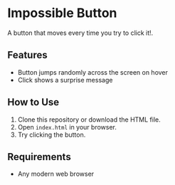 # Impossible Button

A button that moves every time you try to click it!.

## Features
- Button jumps randomly across the screen on hover
- Click shows a surprise message

## How to Use
1. Clone this repository or download the HTML file.
2. Open `index.html` in your browser.
3. Try clicking the button.

## Requirements
- Any modern web browser
